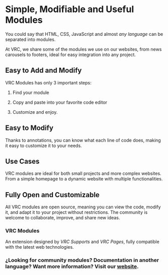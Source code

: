 # Simple, Modifiable and Useful Modules

You could say that HTML, CSS, JavaScript and almost *any language* can be separated into modules.

At VRC, we share some of the modules we use on our websites, from news carousels to footers, ideal for easy integration into any project.


## Easy to Add and Modify

VRC Modules has only 3 important steps:

1. Find your module


2. Copy and paste into your favorite code editor

3. Customize and enjoy.

## Easy to Modify

Thanks to annotations, you can know what each line of code does, making it easy to customize it to your needs.

## Use Cases

VRC modules are ideal for both small projects and more complex websites. From a simple homepage to a dynamic website with multiple functionalities.

## Fully Open and Customizable

All VRC modules are open source, meaning you can view the code, modify it, and adapt it to your project without restrictions. The community is welcome to collaborate, improve, and share new ideas.


### VRC Modules

An extension designed by *VRC Supports* and *VRC Pages*, fully compatible with the latest web technologies.


### ¿Looking for community modules? Documentation in another language? Want more information? Visit our [website](modules.vrcco.vercel.app).